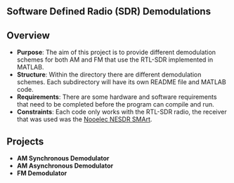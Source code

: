 ## Software Defined Radio (SDR) Demodulations
## Overview
- **Purpose**: The aim of this project is to provide different demodulation schemes for both AM and FM that use the RTL-SDR implemented in MATLAB.
- **Structure**: Within the directory there are different demodulation schemes. Each subdirectory will have its own README file and MATLAB code.
- **Requirements**: There are some hardware and software requirements that need to be completed before the program can compile and run.  
- **Constraints**: Each code only works with the RTL-SDR radio, the receiver that was used was the [Nooelec NESDR SMArt](https://www.amazon.com/gp/product/B01GDN1T4S/ref=ppx_yo_dt_b_asin_title_o00_s00?ie=UTF8&psc=1).

## Projects
- **AM Synchronous Demodulator**
- **AM Asynchronous Demodulator**
- **FM Demodulator**
